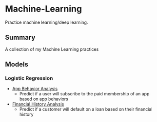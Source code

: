 # Machine-Learning
Practice machine learning/deep learning.

## Summary
A collection of my Machine Learning practices

## Models
### Logistic Regression
* [App Behavior Analysis](/app-behaviors-analysis/)
    * Predict if a user will subscribe to the paid membership of an app based on app behaviors
* [Financial History Analysis](/financial-history-analysis/)
    * Predict if a customer will default on a loan based on their financial history